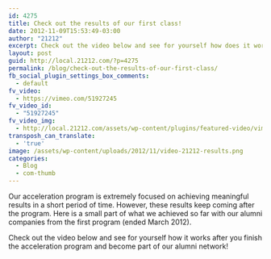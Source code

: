 ```yaml
---
id: 4275
title: Check out the results of our first class!
date: 2012-11-09T15:53:49-03:00
author: "21212"
excerpt: Check out the video below and see for yourself how does it work when you finish the acceleration program and become part of our Alumni network!
layout: post
guid: http://local.21212.com/?p=4275
permalink: /blog/check-out-the-results-of-our-first-class/
fb_social_plugin_settings_box_comments:
  - default
fv_video:
  - https://vimeo.com/51927245
fv_video_id:
  - "51927245"
fv_video_img:
  - http://local.21212.com/assets/wp-content/plugins/featured-video/vimeo.jpg
transposh_can_translate:
  - 'true'
image: /assets/wp-content/uploads/2012/11/video-21212-results.png
categories:
  - Blog
  - com-thumb
---
```

Our acceleration program is extremely focused on achieving meaningful results in a short period of time. However, these results keep coming after the program. Here is a small part of what we achieved so far with our alumni companies from the first program (ended March 2012).

Check out the video below and see for yourself how it works after you finish the acceleration program and become part of our alumni network!